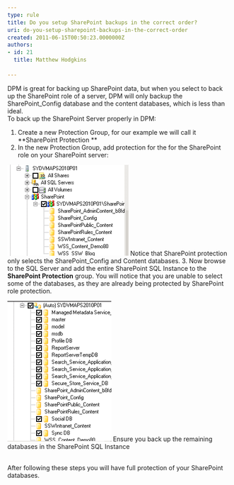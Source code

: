 ```yaml
---
type: rule
title: Do you setup SharePoint backups in the correct order?
uri: do-you-setup-sharepoint-backups-in-the-correct-order
created: 2011-06-15T00:50:23.0000000Z
authors:
- id: 21
  title: Matthew Hodgkins

---
```


 DPM is great for backing up SharePoint data, but when you select to back up the SharePoint role of a server, DPM will only backup the SharePoint\_Config database and the content databases, which is less than ideal. <br>   To back up the SharePoint Server properly in DPM: 




1. Create a new Protection Group, for our example we will call it **SharePoint Protection **
2. In the new Protection Group, add protection for the for the SharePoint role on your SharePoint server:

![Notice that SharePoint protection only selects the SharePoint_Config and Content databases.](dpm-spcorrectorder-1.png)
Notice that SharePoint protection only selects the SharePoint\_Config and Content databases.
3. Now browse to the SQL Server and add the entire SharePoint SQL Instance to the **SharePoint Protection** group. You will notice that you are unable to select some of the databases, as they are already being protected by SharePoint role protection.

![Ensure you back up the remaining databases in the SharePoint SQL Instance](dpm-spcorrectorder-2.png)
Ensure you back up the remaining databases in the SharePoint SQL Instance


<br>After following these steps you will have full protection of your SharePoint databases. 

